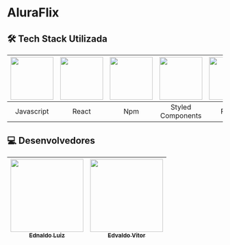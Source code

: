 <h1> AluraFlix </h1>

<h2 id="tech-stack">🛠️ Tech Stack Utilizada</h2>

<table align="center" width=1000px>
    <thead>
        <tr>
            <th><img src="https://skillicons.dev/icons?i=js" width=100px height=100px/></th>
            <th><img src="https://skillicons.dev/icons?i=react" width=100px height=100px/></th>
            <th><img src="https://skillicons.dev/icons?i=npm" width=100px height=100px/></th>
            <th><img src="https://skillicons.dev/icons?i=styledcomponents" width=100px height=100px/></th>
            <th><img src="https://skillicons.dev/icons?i=figma" width=100px height=100px/></th>
        </tr>
    </thead>
    <tbody align="center">
        <tr>
            <td>Javascript</td>
            <td>React</td>
            <td>Npm</td>
            <td>Styled Components</td>
            <td>Figma</td>
        </tr>
    </tbody>
</table>

<h2>💻 Desenvolvedores</h2> 

<div align=center>
  
  | [<img src="https://github.com/ednaldoluiz.png" width=170 > <br> <sub> Ednaldo Luiz </sub>](https://github.com/ednaldoluiz) | [<img src="https://github.com/edvaldovitor250.png" width=170 > <br> <sub> Edvaldo Vitor </sub>](https://github.com/edvaldovitor250) |
| :----------------------------------------------------------: | :----------------------------------------------------------: |

</div>

